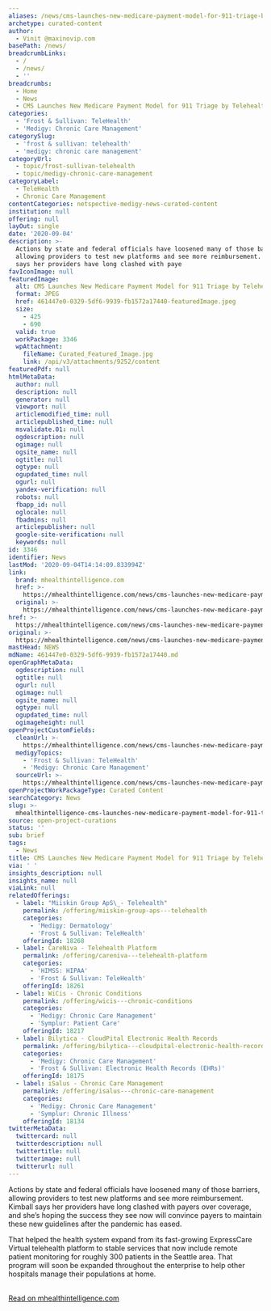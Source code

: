 ```yaml
---
aliases: /news/cms-launches-new-medicare-payment-model-for-911-triage-by-telehealth
archetype: curated-content
author:
  - Vinit @maxinovip.com
basePath: /news/
breadcrumbLinks:
  - /
  - /news/
  - ''
breadcrumbs:
  - Home
  - News
  - CMS Launches New Medicare Payment Model for 911 Triage by Telehealth
categories:
  - 'Frost & Sullivan: TeleHealth'
  - 'Medigy: Chronic Care Management'
categorySlug:
  - 'frost & sullivan: telehealth'
  - 'medigy: chronic care management'
categoryUrl:
  - topic/frost-sullivan-telehealth
  - topic/medigy-chronic-care-management
categoryLabel:
  - TeleHealth
  - Chronic Care Management
contentCategories: netspective-medigy-news-curated-content
institution: null
offering: null
layOut: single
date: '2020-09-04'
description: >-
  Actions by state and federal officials have loosened many of those barriers,
  allowing providers to test new platforms and see more reimbursement. Kimball
  says her providers have long clashed with paye
favIconImage: null
featuredImage:
  alt: CMS Launches New Medicare Payment Model for 911 Triage by Telehealth
  format: JPEG
  href: 461447e0-0329-5df6-9939-fb1572a17440-featuredImage.jpeg
  size:
    - 425
    - 690
  valid: true
  workPackage: 3346
  wpAttachment:
    fileName: Curated_Featured_Image.jpg
    link: /api/v3/attachments/9252/content
featuredPdf: null
htmlMetaData:
  author: null
  description: null
  generator: null
  viewport: null
  articlemodified_time: null
  articlepublished_time: null
  msvalidate.01: null
  ogdescription: null
  ogimage: null
  ogsite_name: null
  ogtitle: null
  ogtype: null
  ogupdated_time: null
  ogurl: null
  yandex-verification: null
  robots: null
  fbapp_id: null
  oglocale: null
  fbadmins: null
  articlepublisher: null
  google-site-verification: null
  keywords: null
id: 3346
identifier: News
lastMod: '2020-09-04T14:14:09.833994Z'
link:
  brand: mhealthintelligence.com
  href: >-
    https://mhealthintelligence.com/news/cms-launches-new-medicare-payment-model-for-911-triage-by-telehealth
  original: >-
    https://mhealthintelligence.com/news/cms-launches-new-medicare-payment-model-for-911-triage-by-telehealth
href: >-
  https://mhealthintelligence.com/news/cms-launches-new-medicare-payment-model-for-911-triage-by-telehealth
original: >-
  https://mhealthintelligence.com/news/cms-launches-new-medicare-payment-model-for-911-triage-by-telehealth
mastHead: NEWS
mdName: 461447e0-0329-5df6-9939-fb1572a17440.md
openGraphMetaData:
  ogdescription: null
  ogtitle: null
  ogurl: null
  ogimage: null
  ogsite_name: null
  ogtype: null
  ogupdated_time: null
  ogimageheight: null
openProjectCustomFields:
  cleanUrl: >-
    https://mhealthintelligence.com/news/cms-launches-new-medicare-payment-model-for-911-triage-by-telehealth
  medigyTopics:
    - 'Frost & Sullivan: TeleHealth'
    - 'Medigy: Chronic Care Management'
  sourceUrl: >-
    https://mhealthintelligence.com/news/cms-launches-new-medicare-payment-model-for-911-triage-by-telehealth
openProjectWorkPackageType: Curated Content
searchCategory: News
slug: >-
  mhealthintelligence-cms-launches-new-medicare-payment-model-for-911-triage-by-telehealth
source: open-project-curations
status: ''
sub: brief
tags:
  - News
title: CMS Launches New Medicare Payment Model for 911 Triage by Telehealth
via: ' '
insights_description: null
insights_name: null
viaLink: null
relatedOfferings:
  - label: "Miiskin Group ApS\_- Telehealth"
    permalink: /offering/miiskin-group-aps---telehealth
    categories:
      - 'Medigy: Dermatology'
      - 'Frost & Sullivan: TeleHealth'
    offeringId: 18268
  - label: CareNiva - Telehealth Platform
    permalink: /offering/careniva---telehealth-platform
    categories:
      - 'HIMSS: HIPAA'
      - 'Frost & Sullivan: TeleHealth'
    offeringId: 18261
  - label: WiCis - Chronic Conditions
    permalink: /offering/wicis---chronic-conditions
    categories:
      - 'Medigy: Chronic Care Management'
      - 'Symplur: Patient Care'
    offeringId: 18217
  - label: Bilytica - CloudPital Electronic Health Records
    permalink: /offering/bilytica---cloudpital-electronic-health-records
    categories:
      - 'Medigy: Chronic Care Management'
      - 'Frost & Sullivan: Electronic Health Records (EHRs)'
    offeringId: 18175
  - label: iSalus - Chronic Care Management
    permalink: /offering/isalus---chronic-care-management
    categories:
      - 'Medigy: Chronic Care Management'
      - 'Symplur: Chronic Illness'
    offeringId: 18134
twitterMetaData:
  twittercard: null
  twitterdescription: null
  twittertitle: null
  twitterimage: null
  twitterurl: null
---
```

<p>Actions by state and federal officials have loosened many of those barriers, allowing providers to test new platforms and see more reimbursement. Kimball says her providers have long clashed with payers over coverage, and she’s hoping the success they see now will convince payers to maintain these new guidelines after the pandemic has eased.</p><p>That helped the health system expand from its fast-growing ExpressCare Virtual telehealth platform to stable services that now include remote patient monitoring for roughly 300 patients in the Seattle area. That program will soon be expanded throughout the enterprise to help other hospitals manage their populations at home.</p><p><br><a href="https://mhealthintelligence.com/news/cms-launches-new-medicare-payment-model-for-911-triage-by-telehealth">Read on mhealthintelligence.com</a></p>